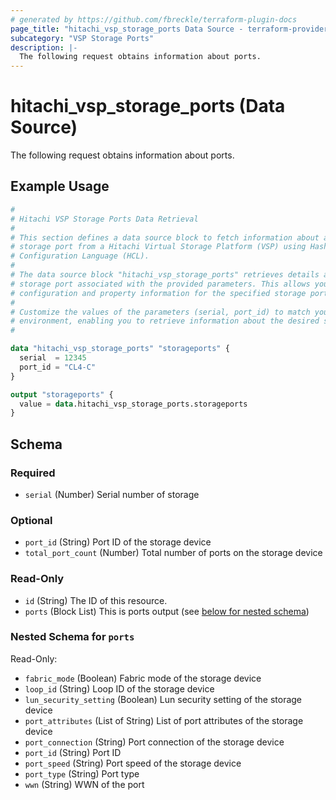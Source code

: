 ```yaml
---
# generated by https://github.com/fbreckle/terraform-plugin-docs
page_title: "hitachi_vsp_storage_ports Data Source - terraform-provider-hitachi"
subcategory: "VSP Storage Ports"
description: |-
  The following request obtains information about ports.
---
```


# hitachi_vsp_storage_ports (Data Source)

The following request obtains information about ports.

## Example Usage

```terraform
#
# Hitachi VSP Storage Ports Data Retrieval
#
# This section defines a data source block to fetch information about a specific
# storage port from a Hitachi Virtual Storage Platform (VSP) using HashiCorp
# Configuration Language (HCL).
#
# The data source block "hitachi_vsp_storage_ports" retrieves details about a
# storage port associated with the provided parameters. This allows you to access
# configuration and property information for the specified storage port.
#
# Customize the values of the parameters (serial, port_id) to match your
# environment, enabling you to retrieve information about the desired storage port.
#

data "hitachi_vsp_storage_ports" "storageports" {
  serial  = 12345
  port_id = "CL4-C"
}

output "storageports" {
  value = data.hitachi_vsp_storage_ports.storageports
}
```

<!-- schema generated by tfplugindocs -->
## Schema

### Required

- `serial` (Number) Serial number of storage

### Optional

- `port_id` (String) Port ID of the storage device
- `total_port_count` (Number) Total number of ports on the storage device

### Read-Only

- `id` (String) The ID of this resource.
- `ports` (Block List) This is ports output (see [below for nested schema](#nestedblock--ports))

<a id="nestedblock--ports"></a>
### Nested Schema for `ports`

Read-Only:

- `fabric_mode` (Boolean) Fabric mode of the storage device
- `loop_id` (String) Loop ID of the storage device
- `lun_security_setting` (Boolean) Lun security setting of the storage device
- `port_attributes` (List of String) List of port attributes of the storage device
- `port_connection` (String) Port connection of the storage device
- `port_id` (String) Port ID
- `port_speed` (String) Port speed of the storage device
- `port_type` (String) Port type
- `wwn` (String) WWN of the port


